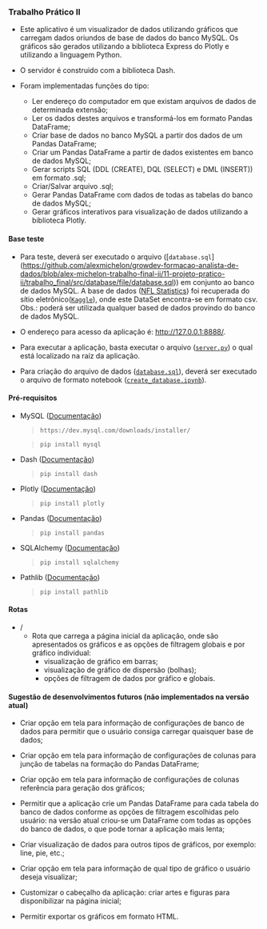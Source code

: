 ### Trabalho Prático II

* Este aplicativo é um visualizador de dados utilizando gráficos que carregam dados oriundos de base de dados do banco MySQL. Os gráficos são gerados utilizando a biblioteca Express do Plotly e utilizando a linguagem Python.

* O servidor é construido com a biblioteca Dash.

* Foram implementadas funções do tipo:
    * Ler endereço do computador em que existam arquivos de dados de determinada extensão;
    * Ler os dados destes arquivos e transformá-los em formato Pandas DataFrame;
    * Criar base de dados no banco MySQL a partir dos dados de um Pandas DataFrame;
    * Criar um Pandas DataFrame a partir de dados existentes em banco de dados MySQL;
    * Gerar scripts SQL (DDL (CREATE), DQL (SELECT) e DML (INSERT)) em formato .sql;
    * Criar/Salvar arquivo .sql;
    * Gerar Pandas DataFrame com dados de todas as tabelas do banco de dados MySQL;
    * Gerar gráficos interativos para visualização de dados utilizando a biblioteca Plotly.


#### Base teste

* Para teste, deverá ser executado o arquivo ([`database.sql`] (https://github.com/alexmichelon/growdev-formacao-analista-de-dados/blob/alex-michelon-trabalho-final-ii/11-projeto-pratico-ii/trabalho_final/src/database/file/database.sql)) em conjunto ao banco de dados MySQL. A base de dados ([NFL Statistics](https://www.kaggle.com/datasets/kendallgillies/nflstatistics/download?datasetVersionNumber=1)) foi recuperada do sítio eletrônico([`Kaggle`](https://www.kaggle.com/)), onde este DataSet encontra-se em formato csv.
    Obs.: poderá ser utilizada qualquer based de dados provindo do banco de dados MySQL.

* O endereço para acesso da aplicação é: http://127.0.0.1:8888/.

* Para executar a aplicação, basta executar o arquivo ([`server.py`](https://github.com/alexmichelon/growdev-formacao-analista-de-dados/blob/alex-michelon-trabalho-final-ii/11-projeto-pratico-ii/trabalho_final/src/server.py)) o qual está localizado na raíz da aplicação.

* Para criação do arquivo de dados ([`database.sql`](https://github.com/alexmichelon/growdev-formacao-analista-de-dados/blob/alex-michelon-trabalho-final-ii/11-projeto-pratico-ii/trabalho_final/src/database/file/database.sql)), deverá ser executado o arquivo de formato notebook ([`create_database.ipynb`](https://github.com/alexmichelon/growdev-formacao-analista-de-dados/blob/alex-michelon-trabalho-final-ii/11-projeto-pratico-ii/trabalho_final/src/crate_database.ipynb)).


#### Pré-requisitos

* MySQL ([Documentação](https://dev.mysql.com/doc/))

    > `https://dev.mysql.com/downloads/installer/`

    > `pip install mysql`


* Dash ([Documentação](https://dash.plotly.com/))

    > `pip install dash`


* Plotly ([Documentação](https://plotly.com/))

    > `pip install plotly`


* Pandas ([Documentação](https://pandas.pydata.org/))

    > `pip install pandas`


* SQLAlchemy ([Documentação](https://docs.sqlalchemy.org/))

    > `pip install sqlalchemy`    


* Pathlib ([Documentação](https://docs.python.org/3/library/pathlib.html))

    > `pip install pathlib`  


#### Rotas

* /
    * Rota que carrega a página inicial da aplicação, onde são apresentados os gráficos e as opções de filtragem globais e por gráfico individual:
        * visualização de gráfico em barras;
        * visualização de gráfico de dispersão (bolhas);
        * opções de filtragem de dados por gráfico e globais.


#### Sugestão de desenvolvimentos futuros (não implementados na versão atual)

* Criar opção em tela para informação de configurações de banco de dados para permitir que o usuário consiga carregar quaisquer base de dados;

* Criar opção em tela para informação de configurações de colunas para junção de tabelas na formação do Pandas DataFrame;

* Criar opção em tela para informação de configurações de colunas referência para geração dos gráficos;

* Permitir que a aplicação crie um Pandas DataFrame para cada tabela do banco de dados conforme as opções de filtragem escolhidas pelo usuário: na versão atual criou-se um DataFrame com todas as opções do banco de dados, o que pode tornar a aplicação mais lenta;

* Criar visualização de dados para outros tipos de gráficos, por exemplo: line, pie, etc.;

* Criar opção em tela para informação de qual tipo de gráfico o usuário deseja visualizar;

* Customizar o cabeçalho da aplicação: criar artes e figuras para disponibilizar na página inicial;

* Permitir exportar os gráficos em formato HTML.